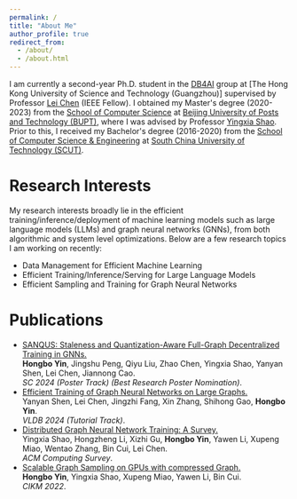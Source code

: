 ```yaml
---
permalink: /
title: "About Me"
author_profile: true
redirect_from: 
  - /about/
  - /about.html
---
```


I am currently a second-year Ph.D. student in the [DB4AI](https://cse.hkust.edu.hk/db4ai/) group at [The Hong Kong University of Science and Technology (Guangzhou)] supervised by Professor [Lei Chen](https://cse.hkust.edu.hk/~leichen/) (IEEE Fellow). I obtained my Master's degree (2020-2023) from the [School of Computer Science](https://scs.bupt.edu.cn/) at [Beijing University of Posts and Technology (BUPT)](https://www.bupt.edu.cn/), where I was advised by Professor [Yingxia Shao](https://shaoyx.github.io/). Prior to this, I received my Bachelor's degree (2016-2020) from the [School of Computer Science & Engineering](https://www2.scut.edu.cn/cs/) at [South China University of Technology (SCUT)](https://www.scut.edu.cn/en).


Research Interests
======
My research interests broadly lie in the efficient training/inference/deployment of machine learning models such as large language models (LLMs) and graph neural networks (GNNs), from both algorithmic and system level optimizations. Below are a few research topics I am working on recently: <br>
- Data Management for Efficient Machine Learning <br>
- Efficient Training/Inference/Serving for Large Language Models <br>
- Efficient Sampling and Training for Graph Neural Networks <br>

Publications
======
- <u>SANQUS: Staleness and Quantization-Aware Full-Graph Decentralized Training in GNNs.</u> <br>
 **Hongbo Yin**, Jingshu Peng, Qiyu Liu, Zhao Chen, Yingxia Shao, Yanyan Shen, Lei Chen, Jiannong Cao. <br>
  *SC 2024 (Poster Track) (Best Research Poster Nomination)*.
- <u>Efficient Training of Graph Neural Networks on Large Graphs.</u> <br>
  Yanyan Shen, Lei Chen, Jingzhi Fang, Xin Zhang, Shihong Gao, **Hongbo Yin**. <br>
  *VLDB 2024 (Tutorial Track)*.
- <u>Distributed Graph Neural Network Training: A Survey.</u> <br>
  Yingxia Shao, Hongzheng Li, Xizhi Gu, **Hongbo Yin**, Yawen Li, Xupeng Miao, Wentao Zhang, Bin Cui, Lei Chen. <br>
  *ACM Computing Survey*.
- <u>Scalable Graph Sampling on GPUs with compressed Graph.</u> <br>
  **Hongbo Yin**, Yingxia Shao, Xupeng Miao, Yawen Li, Bin Cui. <br>
  *CIKM 2022*.
